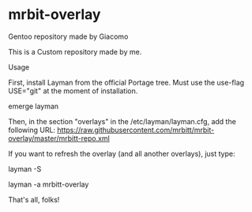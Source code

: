 # mrbit-overlay
Gentoo repository made by Giacomo

This is a Custom repository made by me.

Usage

First, install Layman from the official Portage tree. Must use the use-flag USE="git" at the moment of installation.

emerge layman

Then, in the section "overlays" in the /etc/layman/layman.cfg, add the following URL: https://raw.githubusercontent.com/mrbitt/mrbit-overlay/master/mrbitt-repo.xml

If you want to refresh the overlay (and all another overlays), just type:

layman -S 

layman -a mrbitt-overlay

That's all, folks!
